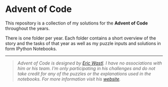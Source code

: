 # Advent of Code

This repository is a collection of my solutions for the **Advent of Code** throughout the years.

There is one folder per year. Each folder contains a short overview of the story and the tasks of that year as well as my puzzle inputs and solutions in form IPython Notebooks.

----

> *Advent of Code is designed by [Eric Wastl](https://twitter.com/ericwastl). I have no associations with him or his team. I'm only participating in his challenges and do not take credit for any of the puzzles or the explanations used in the notebooks.
> For more information visit his [website](https://adventofcode.com/2021/about).*
